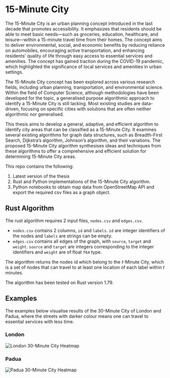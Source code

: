 # 15-Minute City

The 15-Minute City is an urban planning concept introduced in the last decade that promotes accessibility. It emphasizes that residents should be able to meet basic needs—such as groceries, education, healthcare, and leisure—within a 15-minute travel time from their homes. The concept aims to deliver environmental, social, and economic benefits by reducing reliance on automobiles, encouraging active transportation, and enhancing residents' quality of life through easy access to essential services and amenities. The concept has gained traction during the COVID-19 pandemic, which highlighted the significance of local services and amenities in urban settings.

The 15-Minute City concept has been explored across various research fields, including urban planning, transportation, and environmental science. Within the field of Computer Science, although methodologies have been developed for the topic, a generalised purpose algorithmic approach to identify a 15-Minute City is still lacking. Most existing studies are data-driven, focusing on specific cities with solutions that are often neither algorithmic nor generalised.

This thesis aims to develop a general, adaptive, and efficient algorithm to identify city areas that can be classified as a 15-Minute City. It examines several existing algorithms for graph data structures, such as Breadth-First Search, Dijkstra’s algorithm, Johnson’s algorithm, and their variations. The proposed 15-Minute City algorithm synthesises ideas and techniques from these algorithms to offer a comprehensive and efficient solution for determining 15-Minute City areas.

This repo contains the following:

1. Latest version of the thesis
2. Rust and Python implementations of the 15-Minute City algorithm.
3. Python notebooks to obtain map data from OpenStreetMap API and export the required csv files as a graph object.

## Rust Algorithm

The rust algorithm requires 2 input files, `nodes.csv` and `edges.csv`.

- `nodes.csv` contains 2 columns, `id` and `labels`. `id` are integer identifiers of the nodes and `labels` are strings can be empty.
- `edges.csv` contains all edges of the graph, with `source`, `target` and `weight`. `source` and `target` are integers corresponding to the integer identifiers and `weight` are of float `f64` type.

The algorithm returns the nodes id which belong to the $t$-Minute City, which is a set of nodes that can travel to at least one location of each label within $t$ minutes.

The algorithm has been tested on Rust version 1.79.

## Examples

The examples below visualise results of the 30-Minute City of London and Padua, where the streets with darker colour means one can travel to essential services with less time.

### London

![London 30-Minute City Heatmap](https://raw.githubusercontent.com/marcohoucheng/Algorithmic-Approach-to-the-15-Minute-City/main/images/London_30tMC.jpeg)

### Padua

![Padua 30-Minute City Heatmap](https://raw.githubusercontent.com/marcohoucheng/Algorithmic-Approach-to-the-15-Minute-City/main/images/Padua_30tMC.jpg)
